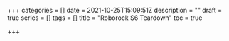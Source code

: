 +++
categories = []
date = 2021-10-25T15:09:51Z
description = ""
draft = true
series = []
tags = []
title = "Roborock S6 Teardown"
toc = true

+++
